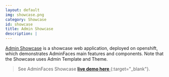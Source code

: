 ```yaml
---
layout: default
img: showcase.png
category: Showcase
id: showcase
title: Admin Showcase
description: |
---
```


[Admin Showcase](https://github.com/adminfaces/admin-showcase) is a showcase web application, deployed on openshift, which demonstrates AdminFaces main features and components. Note that the Showcase uses Admin Template and Theme.

> See AdminFaces Showcase [**live demo here** <i class="fa fa-share"></i>](http://admin-showcase-admin-showcase.7e14.starter-us-west-2.openshiftapps.com/showcase/){:target="_blank"}.

